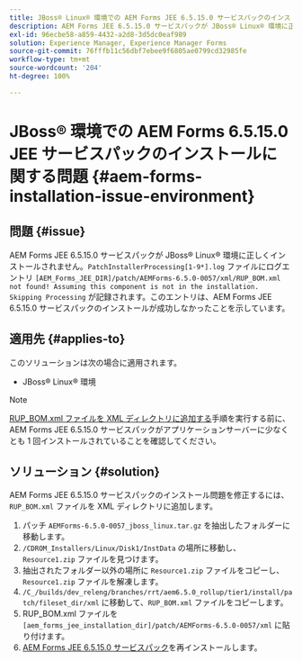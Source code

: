 ```yaml
---
title: JBoss® Linux® 環境での AEM Forms JEE 6.5.15.0 サービスパックのインストールに関する問題
description: AEM Forms JEE 6.5.15.0 サービスパックが JBoss® Linux® 環境に正しくインストールされず、アプリケーションサーバーにパッチの変更が適用されません。XML ディレクトリに「RUP_BOM.xml」ファイルを追加します。
exl-id: 96ecbe58-a859-4432-a2d8-3d5dc0eaf989
solution: Experience Manager, Experience Manager Forms
source-git-commit: 76fffb11c56dbf7ebee9f6805ae0799cd32985fe
workflow-type: tm+mt
source-wordcount: '204'
ht-degree: 100%

---
```


# JBoss® 環境での AEM Forms 6.5.15.0 JEE サービスパックのインストールに関する問題 {#aem-forms-installation-issue-environment}

## 問題 {#issue}

AEM Forms JEE 6.5.15.0 サービスパックが JBoss® Linux® 環境に正しくインストールされません。`PatchInstallerProcessing[1-9*].log` ファイルにログエントリ `[AEM_Forms_JEE_DIR]/patch/AEMForms-6.5.0-0057/xml/RUP_BOM.xml not found! Assuming this component is not in the installation. Skipping Processing` が記録されます。このエントリは、AEM Forms JEE 6.5.15.0 サービスパックのインストールが成功しなかったことを示しています。

## 適用先 {#applies-to}

このソリューションは次の場合に適用されます。
* JBoss® Linux® 環境

>[!NOTE]
>
> [RUP_BOM.xml ファイルを XML ディレクトリに追加する](#solution-solution)手順を実行する前に、AEM Forms JEE 6.5.15.0 サービスパックがアプリケーションサーバーに少なくとも 1 回インストールされていることを確認してください。

## ソリューション {#solution}

AEM Forms JEE 6.5.15.0 サービスパックのインストール問題を修正するには、`RUP_BOM.xml` ファイルを XML ディレクトリに追加します。
1. パッチ `AEMForms-6.5.0-0057_jboss_linux.tar.gz` を抽出したフォルダーに移動します。
1. `/CDROM_Installers/Linux/Disk1/InstData` の場所に移動し、`Resource1.zip` ファイルを見つけます。
1. 抽出されたフォルダー以外の場所に `Resource1.zip` ファイルをコピーし、`Resource1.zip` ファイルを解凍します。
1. `/C_/builds/dev_releng/branches/rrt/aem6.5.0_rollup/tier1/install/patch/fileset_dir/xml` に移動して、`RUP_BOM.xml` ファイルをコピーします。
1. RUP_BOM.xml ファイルを `[aem_forms_jee_installation_dir]/patch/AEMForms-6.5.0-0057/xml` に貼り付けます。
1. [AEM Forms JEE 6.5.15.0 サービスパック](https://experienceleague.adobe.com/docs/experience-manager-release-information/aem-release-updates/forms-updates/aem-forms-releases.html?lang=ja)を再インストールします。
